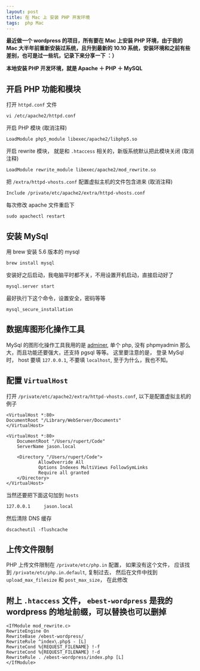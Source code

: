 ```yaml
---
layout: post
title: 在 Mac 上 安装 PHP 开发环境
tags:  php Mac
---
```


**最近做一个 wordpress 的项目，所有要在 Mac 上安装 PHP 环境，由于我的 Mac 大半年前重新安装过系统，且升到最新的 10.10 系统，安装环境和之前有些差别，也可是过一些坑，记录下来分享一下 ：）**

**本地安装 PHP 开发环境，就是 Apache ＋ PHP ＋ MySQL**

## 开启 PHP 功能和模块

打开 `httpd.conf` 文件

    vi /etc/apache2/httpd.conf

开启 PHP 模块 (取消注释)

    LoadModule php5_module libexec/apache2/libphp5.so

开启 rewrite 模块， 就是和 `.htaccess` 相关的，新版系统默认把此模块关闭 (取消注释)

    LoadModule rewrite_module libexec/apache2/mod_rewrite.so

把 `/extra/httpd-vhosts.conf` 配置虚拟主机的文件包含进来 (取消注释)

    Include /private/etc/apache2/extra/httpd-vhosts.conf

每次修改 apache 文件重启下

    sudo apachectl restart

## 安装 MySql

用 brew 安装 5.6 版本的 mysql

    brew install mysql

安装好之后启动，我电脑平时都不关，不用设置开机启动，直接启动好了

    mysql.server start

最好执行下这个命令，设置安全，密码等等

    mysql_secure_installation

## 数据库图形化操作工具
MySql 的图形化操作工具我用的是 [adminer](http://www.adminer.org/#download), 单个 php, 没有 phpmyadmin 那么大，而且功能还要强大，还支持 pgsql 等等。 这里要注意的是， 登录 MySql 时， host 要填 `127.0.0.1`, 不要填 `localhost`, 至于为什么，我也不知。

## 配置 `VirtualHost`

打开 `/private/etc/apache2/extra/httpd-vhosts.conf`, 以下是配置虚拟主机的例子

    <VirtualHost *:80>
    DocumentRoot "/Library/WebServer/Documents"
    </VirtualHost>

    <VirtualHost *:80>
        DocumentRoot "/Users/rupert/Code"
        ServerName jason.local

        <Directory "/Users/rupert/Code">
                AllowOverride All
                Options Indexes MultiViews FollowSymLinks
                Require all granted
        </Directory>
    </VirtualHost>

当然还要把下面这句加到 `hosts`

    127.0.0.1     jason.local

然后清除 DNS 缓存

    dscacheutil -flushcache

    
## 上传文件限制

PHP 上传文件限制在 `/private/etc/php.in` 配置， 如果没有这个文件， 应该找到 `/private/etc/php.in.default`, 复制过去， 然后在文件中找到 `upload_max_filesize` 和 `post_max_size`， 在此修改

## 附上 `.htaccess` 文件， `ebest-wordpress` 是我的 wordpress 的地址前缀，可以替换也可以删掉

    <IfModule mod_rewrite.c>
    RewriteEngine On
    RewriteBase /ebest-wordpress/
    RewriteRule ^index\.php$ - [L]
    RewriteCond %{REQUEST_FILENAME} !-f
    RewriteCond %{REQUEST_FILENAME} !-d
    RewriteRule . /ebest-wordpress/index.php [L]
    </IfModule>
